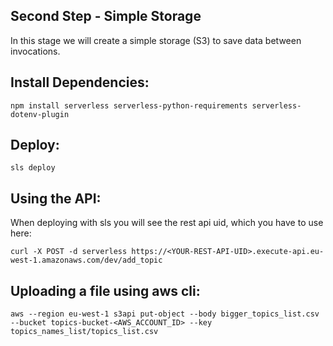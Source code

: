 ## Second Step - Simple Storage

In this stage we will create a simple storage (S3) to save data between invocations.

## Install Dependencies:

```
npm install serverless serverless-python-requirements serverless-dotenv-plugin
```

## Deploy:
```
sls deploy
```

## Using the API:
When deploying with sls you will see the rest api uid, which you have to use here:

```
curl -X POST -d serverless https://<YOUR-REST-API-UID>.execute-api.eu-west-1.amazonaws.com/dev/add_topic
```

## Uploading a file using aws cli:

```
aws --region eu-west-1 s3api put-object --body bigger_topics_list.csv --bucket topics-bucket-<AWS_ACCOUNT_ID> --key topics_names_list/topics_list.csv
```
